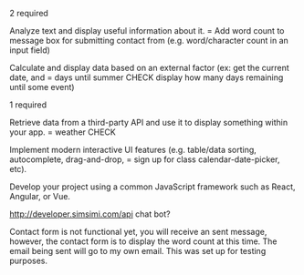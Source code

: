 2 required

Analyze text and display
useful information about it.      = Add word count to message box for submitting contact from
(e.g. word/character count in
an input field) 

Calculate and display data
based on an external factor
(ex: get the current date, and    = days until summer CHECK
display how many days
remaining until some event)

1 required 

Retrieve data from a
third-party API and use it to
display something within your
app.     = weather CHECK

Implement modern interactive
UI features (e.g. table/data
sorting, autocomplete,
drag-and-drop,                         = sign up for class
calendar-date-picker, etc).

Develop your project using a
common JavaScript
framework such as React,
Angular, or Vue.

http://developer.simsimi.com/api chat bot?

Contact form is not functional yet, you will receive an sent message, however, the contact form is to display the word count at this time. The email being sent will go to my own email. This was set up for testing purposes. 


